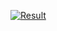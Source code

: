 [![Result](https://img.youtube.com/vi/6AK2o-KKEfo/0.jpg)](https://www.youtube.com/watch?v=6AK2o-KKEfo "Video result")
